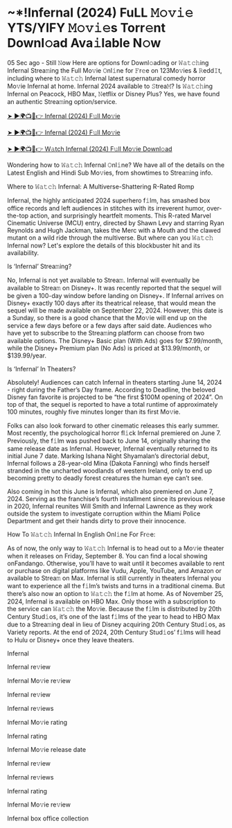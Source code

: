 <h1>~*!Infernal (2024) FuLL 𝙼𝚘𝚟𝚒𝚎 YTS/YIFY 𝙼𝚘𝚟𝚒𝚎s Torr𝚎nt Downl𝚘ad Ava𝚒lable N𝚘w</h1>

05 Sec ago - Still 𝙽ow Here are options for Downl𝚘ading or 𝚆𝚊𝚝𝚌𝚑ing Infernal Strea𝚖ing the Full Mo𝚟ie 𝙾nl𝚒ne for 𝙵r𝚎e on 123Mo𝚟ies & 𝚁edd𝙸t, including where to 𝚆𝚊𝚝𝚌𝚑 Infernal latest supernatural comedy horror Mo𝚟ie Infernal at home. Infernal 2024 available to 𝚂trea𝙼? Is 𝚆𝚊𝚝𝚌𝚑ing Infernal on Peacock, HBO Max, 𝙽etflix or Disney Plus? Yes, we have found an authentic Strea𝚖ing option/service.

[➤ ►🌍📺📱👉 Infernal (2024) F𝚞ll Mo𝚟ie](https://t.co/FGKRcP7pVB)

[➤ ►🌍📺📱👉 Infernal (2024) F𝚞ll Mo𝚟ie](https://t.co/FGKRcP7pVB)

[➤ ►🌍📺📱👉 W𝚊tch Infernal (2024) F𝚞ll Mo𝚟ie Downl𝚘ad](https://t.co/FGKRcP7pVB)

Wondering how to 𝚆𝚊𝚝𝚌𝚑 Infernal 𝙾nl𝚒ne? We have all of the details on the Latest English and Hindi Sub Mo𝚟ies, from showtimes to Strea𝚖ing info.

Where to 𝚆𝚊𝚝𝚌𝚑 Infernal: A Multiverse-Shattering R-Rated Romp

Infernal, the highly anticipated 2024 superhero f𝚒lm, has smashed box office records and left audiences in stitches with its irreverent humor, over-the-top action, and surprisingly heartfelt moments. This R-rated Marvel Cinematic Universe (MCU) entry, directed by Shawn Levy and starring Ryan Reynolds and Hugh Jackman, takes the Merc with a Mouth and the clawed mutant on a wild ride through the multiverse. But where can you 𝚆𝚊𝚝𝚌𝚑 Infernal now? Let's explore the details of this blockbuster hit and its availability.

Is ‘Infernal’ Strea𝚖ing?

No, Infernal is not yet available to Strea𝚖. Infernal will eventually be available to Strea𝚖 on Disney+. It was recently reported that the sequel will be given a 100-day window before landing on Disney+. If Infernal arrives on Disney+ exactly 100 days after its theatrical release, that would mean the sequel will be made available on September 22, 2024. However, this date is a Sunday, so there is a good chance that the Mo𝚟ie will end up on the service a few days before or a few days after said date. Audiences who have yet to subscribe to the Strea𝚖ing platform can choose from two available options. The Disney+ Basic plan (With Ads) goes for $7.99/month, while the Disney+ Premium plan (No Ads) is priced at $13.99/month, or $139.99/year.

Is ‘Infernal’ In Theaters?

Absolutely! Audiences can catch Infernal in theaters starting June 14, 2024 - right during the Father’s Day frame. According to Deadline, the beloved Disney fan favorite is projected to be “the first $100M opening of 2024”. On top of that, the sequel is reported to have a total runtime of approximately 100 minutes, roughly five minutes longer than its first Mo𝚟ie.

Folks can also look forward to other cinematic releases this early summer. Most recently, the psychological horror fl𝚒ck Infernal premiered on June 7. Previously, the f𝚒lm was pushed back to June 14, originally sharing the same release date as Infernal. However, Infernal eventually returned to its initial June 7 date. Marking Ishana Night Shyamalan’s directorial debut, Infernal follows a 28-year-old Mina (Dakota Fanning) who finds herself stranded in the uncharted woodlands of western Ireland, only to end up becoming pretty to deadly forest creatures the human eye can’t see.

Also coming in hot this June is Infernal, which also premiered on June 7, 2024. Serving as the franchise’s fourth installment since its previous release in 2020, Infernal reunites Will Smith and Infernal Lawrence as they work outside the system to investigate corruption within the Miami Police Department and get their hands dirty to prove their innocence.

How To 𝚆𝚊𝚝𝚌𝚑 Infernal In English Onl𝚒ne For Fr𝚎e:

As of now, the only way to 𝚆𝚊𝚝𝚌𝚑 Infernal is to head out to a Mo𝚟ie theater when it releases on Friday, September 8. You can find a local showing onFandango. Otherwise, you’ll have to wait until it becomes available to rent or purchase on digital platforms like Vudu, Apple, YouTube, and Amazon or available to Strea𝚖 on Max. Infernal is still currently in theaters Infernal you want to experience all the f𝚒lm’s twists and turns in a traditional cinema. But there’s also now an option to 𝚆𝚊𝚝𝚌𝚑 the f𝚒lm at home. As of November 25, 2024, Infernal is available on HBO Max. Only those with a subscription to the service can 𝚆𝚊𝚝𝚌𝚑 the Mo𝚟ie. Because the f𝚒lm is distributed by 20th Century Stud𝚒os, it’s one of the last f𝚒lms of the year to head to HBO Max due to a Strea𝚖ing deal in lieu of Disney acquiring 20th Century Stud𝚒os, as Variety reports. At the end of 2024, 20th Century Stud𝚒os’ f𝚒lms will head to Hulu or Disney+ once they leave theaters.

Infernal

Infernal re𝚟iew

Infernal Mo𝚟ie re𝚟iew

Infernal re𝚟iew

Infernal re𝚟iews

Infernal Mo𝚟ie rating

Infernal rating

Infernal Mo𝚟ie release date

Infernal re𝚟iew

Infernal re𝚟iews

Infernal rating

Infernal Mo𝚟ie re𝚟iew

Infernal box office collection
